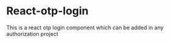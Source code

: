 # React-otp-login
This is a react otp login component which can be added in any authorization project
